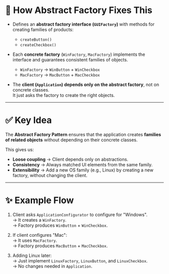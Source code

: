 # 📌 How Abstract Factory Fixes This

- Defines an **abstract factory interface (`GUIFactory`)** with methods for creating families of products:  
  - `createButton()`  
  - `createCheckbox()`  

- Each **concrete factory** (`WinFactory`, `MacFactory`) implements the interface and guarantees consistent families of objects.  
  - `WinFactory` → `WinButton` + `WinCheckbox`  
  - `MacFactory` → `MacButton` + `MacCheckbox`  

- The **client (`Application`) depends only on the abstract factory**, not on concrete classes.  
  It just asks the factory to create the right objects.  

---

# ✅ Key Idea
The **Abstract Factory Pattern** ensures that the application creates **families of related objects** without depending on their concrete classes.  

This gives us:
- **Loose coupling** → Client depends only on abstractions.  
- **Consistency** → Always matched UI elements from the same family.  
- **Extensibility** → Add a new OS family (e.g., Linux) by creating a new factory, without changing the client.  

---

# ✨ Example Flow

1. Client asks `ApplicationConfigurator` to configure for "Windows".  
   → It creates a `WinFactory`.  
   → Factory produces `WinButton` + `WinCheckbox`.  

2. If client configures "Mac":  
   → It uses `MacFactory`.  
   → Factory produces `MacButton` + `MacCheckbox`.  

3. Adding Linux later:  
   → Just implement `LinuxFactory`, `LinuxButton`, and `LinuxCheckbox`.  
   → No changes needed in `Application`.  